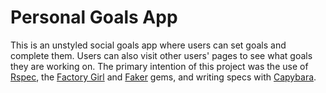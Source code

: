 Personal Goals App
==================

This is an unstyled social goals app where users can set goals and complete them.
Users can also visit other users' pages to see what goals they are working on. The
primary intention of this project was the use of [Rspec](https://rspec.info), the
[Factory Girl](https://github.com/thoughtbot/factory_girl) and 
[Faker](https://github.com/stympy/faker) gems, and writing specs with 
[Capybara](https://github.com/jnicklas/capybara).
